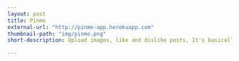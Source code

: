 ```yaml
---
layout: post
title: Pinme
external-url: "http://pinme-app.herokuapp.com"
thumbnail-path: "img/pinme.png"
short-description: Upload images, like and dislike posts, It's basically Pinterest

---
```

